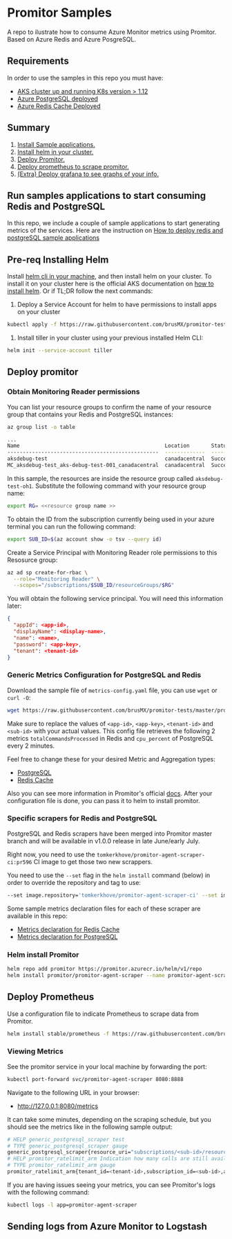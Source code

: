 # Promitor Samples

A repo to ilustrate how to consume Azure Monitor metrics using Promitor. Based on Azure Redis and Azure PosgreSQL.

## Requirements

In order to use the samples in this repo you must have:

- [AKS cluster up and running K8s version > 1.12](https://docs.microsoft.com/en-us/azure/aks/tutorial-kubernetes-deploy-cluster)
- [Azure PostgreSQL deployed](https://docs.microsoft.com/en-us/azure/postgresql/quickstart-create-server-up-azure-cli)
- [Azure Redis Cache Deployed](https://docs.microsoft.com/en-us/azure/azure-cache-for-redis/cache-python-get-started#create-an-azure-cache-for-redis-on-azure)

## Summary

  1. [Install Sample applications.](#run-samples-applications-to-start-consuming-redis-and-postgresql)
  2. [Install helm in your cluster.](#pre-req-installing-helm)
  3. [Deploy Promitor.](#deploy-promitor)
  4. [Deploy prometheus to scrape promitor.](#deploy-prometheus)
  5. [(Extra) Deploy grafana to see graphs of your info.](#deploy-grafana)

## Run samples applications to start consuming Redis and PostgreSQL

In this repo, we include a couple of sample applications to start generating metrics of the services.
Here are the instruction on [How to deploy redis and postgreSQL sample applications](sample-applications)

## Pre-req Installing Helm

Install [helm cli in your machine](https://helm.sh/docs/using_helm/#installing-helm), and then install helm on your cluster. 
To install it on your cluster here is the official AKS documentation on [how to install helm](https://docs.microsoft.com/en-us/azure/aks/kubernetes-helm). Or if TL;DR follow the next commands:

1. Deploy a Service Account for helm to have permissions to install apps on your cluster

  ```bash
  kubectl apply -f https://raw.githubusercontent.com/brusMX/promitor-tests/master/promitor/helm-install/helm-rbac.yaml
  ```

1. Install tiller in your cluster using your previous installed Helm CLI:

  ```bash
  helm init --service-account tiller
  ```

## Deploy promitor

### Obtain Monitoring Reader permissions

You can list your resource groups to confirm the name of your resource group that contains your Redis and PostgreSQL instances:

```bash
az group list -o table

...
Name                                               Location       Status
-------------------------------------------------  -------------  ---------
aksdebug-test                                      canadacentral  Succeeded
MC_aksdebug-test_aks-debug-test-001_canadacentral  canadacentral  Succeeded
```

In this sample, the resources are inside the resource group called `aksdebug-test-oh1`. Substitute the following command with your resource group name:

```bash
export RG= <<resource group name >>
```

To obtain the ID from the subscription currently being used in your azure terminal you can run the following command:

```bash
export SUB_ID=$(az account show -o tsv --query id)
```

Create a Service Principal with Monitoring Reader role permissions to this Resosurce group:

```bash
az ad sp create-for-rbac \
  --role="Monitoring Reader" \
  --scopes="/subscriptions/$SUB_ID/resourceGroups/$RG"
```

You will obtain the following service principal. You will need this information later:

```json
{
  "appId": <app-id>,
  "displayName": <display-name>,
  "name": <name>,
  "password": <app-key>,
  "tenant": <tenant-id>
}
```

### Generic Metrics Configuration for PostgreSQL and Redis

Download the sample file of `metrics-config.yaml` file, you can use `wget` or `curl -O`:

```bash
wget https://raw.githubusercontent.com/brusMX/promitor-tests/master/promitor/metrics-config.yaml
```

Make sure to replace the values of `<app-id>`, `<app-key>`, `<tenant-id>` and `<sub-id>` with your actual values. 
This config file retrieves the following 2 metrics `totalCommandsProcessed` in Redis and `cpu_percent` of PostgreSQL every 2 minutes.

Feel free to change these for your desired Metric and Aggregation types:

- [PostgreSQL](https://docs.microsoft.com/en-us/azure/azure-monitor/platform/metrics-supported#microsoftdbforpostgresqlservers)
- [Redis Cache](https://docs.microsoft.com/en-us/azure/azure-monitor/platform/metrics-supported#microsoftcacheredis)

Also you can see more information in Promitor's official [docs](https://promitor.io/configuration/metrics/).
After your configuration file is done, you can pass it to helm to install promitor.

### Specific scrapers for Redis and PostgreSQL

PostgreSQL and Redis scrapers have been merged into Promitor master branch and will be available in v1.0.0 release in late June/early July.

Right now, you need to use the `tomkerkhove/promitor-agent-scraper-ci:pr596` CI image to get those two new scrappers.

You need to use the `--set` flag in the `helm install` command (below) in order to override the repository and tag to use:

```bash
--set image.repository='tomkerkhove/promitor-agent-scraper-ci' --set image.tag=pr596
```

Some sample metrics declaration files for each of these scraper are available in this repo:
- [Metrics declaration for Redis Cache](./promitor/metrics-config-redis.yaml)
- [Metrics declaration for PostgreSQL](./promitor/metrics-config-postgresql.yaml)

### Helm install Promitor

```bash
helm repo add promitor https://promitor.azurecr.io/helm/v1/repo
helm install promitor/promitor-agent-scraper --name promitor-agent-scraper -f metrics-config.yaml
```

## Deploy Prometheus

Use a configuration file to indicate Prometheus to scrape data from Promitor.

```bash
helm install stable/prometheus -f https://raw.githubusercontent.com/brusMX/promitor-tests/master/promitor/promitor-scrape-config.yaml
```

### Viewing Metrics

See the promitor service in your local machine by forwarding the port:

```bash
kubectl port-forward svc/promitor-agent-scraper 8080:8888
```

Navigate to the following URL in your browser:

- <http://127.0.0.1:8080/metrics>

It can take some minutes, depending on the scraping schedule, but you should see the metrics like in the following sample output:

```bash
# HELP generic_postgresql_scraper test
# TYPE generic_postgresql_scraper gauge
generic_postgresql_scraper{resource_uri="subscriptions/<sub-id>/resourceGroups/<rg-name>/providers/Microsoft.DBforPostgreSQL/servers/postgresql-sample"} 3.975 1560790804135
# HELP promitor_ratelimit_arm Indication how many calls are still available before Azure Resource Manager is going to throttle us.
# TYPE promitor_ratelimit_arm gauge
promitor_ratelimit_arm{tenant_id=<tenant-id>,subscription_id=<sub-id>,app_id=<app-id>} 11982 1560790804101
```

If you are having issues seeing your metrics, you can see Promitor's logs with the following command:

```bash
kubectl logs -l app=promitor-agent-scraper
```

## Sending logs from Azure Monitor to Logstash
